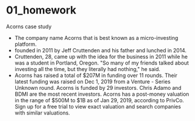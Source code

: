 # 01_homework
Acorns case study
* The company name Acorns that is best known as a micro-investing platform.
* founded in 2011 by Jeff Cruttenden and his father and lunched in 2014.
* Cruttenden, 28, came up with the idea for the business in 2011 while he was a student in Portland, Oregon.
"So many of my friends talked about investing all the time, but they literally had nothing," he said. 
* Acorns has raised a total of $207M in funding over 11 rounds. Their latest funding was raised on Dec 1, 2019 from a Venture - Series Unknown round.
Acorns is funded by 29 investors. Chris Adamo and BDMI are the most recent investors.
Acorns has a post-money valuation in the range of $500M to $1B as of Jan 29, 2019, according to PrivCo. Sign up for a free trial to view exact valuation and search companies with similar valuations.